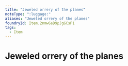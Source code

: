```yaml
---
title: "Jeweled orrery of the planes"
noteType: ":luggage:"
aliases: "Jeweled orrery of the planes"
foundryId: Item.2nmwGaD9pJgGCsP1
tags:
  - Item
---
```


# Jeweled orrery of the planes

